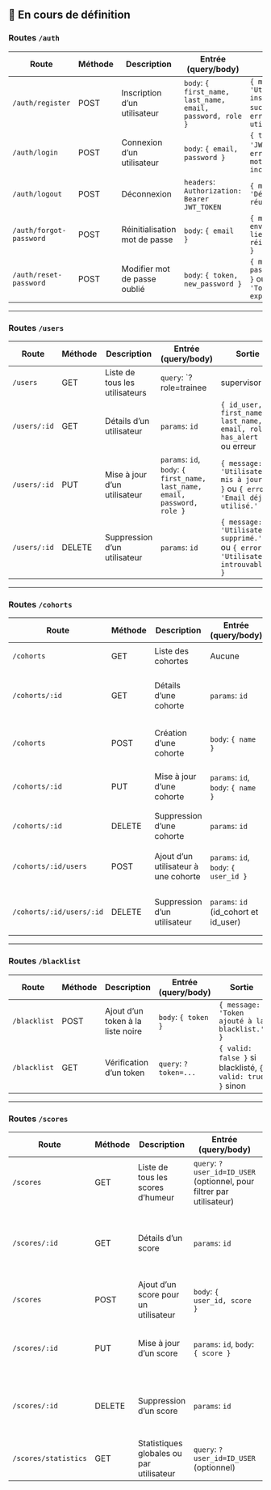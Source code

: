## 🚧 En cours de définition
### Routes `/auth`

| **Route**                | **Méthode** | **Description**               | **Entrée (query/body)**                                                                                                     | **Sortie**                                                                 |
|--------------------------|-------------|-------------------------------|---------------------------------------------------------------------------------------------------------------------------|----------------------------------------------------------------------------|
| `/auth/register`         | POST        | Inscription d’un utilisateur  | `body`: `{ first_name, last_name, email, password, role }`                                                                 | `{ message: 'Utilisateur inscrit avec succès.' }` ou `{ error: 'Email déjà utilisé.' }`   |
| `/auth/login`            | POST        | Connexion d’un utilisateur    | `body`: `{ email, password }`                                                                                              | `{ token: 'JWT_TOKEN' }` ou `{ error: 'Email ou mot de passe incorrect.' }`              |
| `/auth/logout`           | POST        | Déconnexion                   | `headers`: `Authorization: Bearer JWT_TOKEN`                                                                               | `{ message: 'Déconnexion réussie.' }`                                       |
| `/auth/forgot-password`  | POST        | Réinitialisation mot de passe | `body`: `{ email }`                                                                                                       | `{ message: 'Email envoyé avec un lien de réinitialisation.' }`            |
| `/auth/reset-password`   | POST        | Modifier mot de passe oublié  | `body`: `{ token, new_password }`                                                                                          | `{ message: 'Mot de passe mis à jour.' }` ou `{ error: 'Token invalide ou expiré.' }`    |

---

### Routes `/users`

| **Route**        | **Méthode** | **Description**              | **Entrée (query/body)**                                                      | **Sortie**                                                               |
|------------------|-------------|------------------------------|------------------------------------------------------------------------------|--------------------------------------------------------------------------|
| `/users`         | GET         | Liste de tous les utilisateurs | `query`: `?role=trainee|supervisor|admin` (optionnel)                        | `[{ id_user, first_name, last_name, email, role, has_alert }]`            |
| `/users/:id`     | GET         | Détails d’un utilisateur     | `params`: `id`                                                              | `{ id_user, first_name, last_name, email, role, has_alert }` ou erreur    |
| `/users/:id`     | PUT         | Mise à jour d’un utilisateur | `params`: `id`, `body`: `{ first_name, last_name, email, password, role }`   | `{ message: 'Utilisateur mis à jour.' }` ou `{ error: 'Email déjà utilisé.' }` |
| `/users/:id`     | DELETE      | Suppression d’un utilisateur | `params`: `id`                                                              | `{ message: 'Utilisateur supprimé.' }` ou `{ error: 'Utilisateur introuvable.' }` |

---

### Routes `/cohorts`

| **Route**                | **Méthode** | **Description**                      | **Entrée (query/body)**                                                  | **Sortie**                                                                 |
|--------------------------|-------------|--------------------------------------|---------------------------------------------------------------------------|----------------------------------------------------------------------------|
| `/cohorts`               | GET         | Liste des cohortes                   | Aucune                                                                    | `[{ id_cohort, name }]`                                                    |
| `/cohorts/:id`           | GET         | Détails d’une cohorte                | `params`: `id`                                                            | `{ id_cohort, name, users: [{ id_user, first_name, last_name, email }] }`  |
| `/cohorts`               | POST        | Création d’une cohorte               | `body`: `{ name }`                                                        | `{ message: 'Cohorte créée avec succès.', id_cohort }`                     |
| `/cohorts/:id`           | PUT         | Mise à jour d’une cohorte            | `params`: `id`, `body`: `{ name }`                                        | `{ message: 'Cohorte mise à jour avec succès.' }`                          |
| `/cohorts/:id`           | DELETE      | Suppression d’une cohorte            | `params`: `id`                                                            | `{ message: 'Cohorte supprimée.' }`                                        |
| `/cohorts/:id/users`     | POST        | Ajout d’un utilisateur à une cohorte | `params`: `id`, `body`: `{ user_id }`                                     | `{ message: 'Utilisateur ajouté à la cohorte.' }` ou erreur               |
| `/cohorts/:id/users/:id` | DELETE      | Suppression d’un utilisateur         | `params`: `id` (id_cohort et id_user)                                     | `{ message: 'Utilisateur supprimé de la cohorte.' }` ou erreur            |

---

### Routes `/blacklist`

| **Route**      | **Méthode** | **Description**             | **Entrée (query/body)**        | **Sortie**                                                              |
|----------------|-------------|-----------------------------|--------------------------------|-------------------------------------------------------------------------|
| `/blacklist`   | POST        | Ajout d’un token à la liste noire | `body`: `{ token }`            | `{ message: 'Token ajouté à la blacklist.' }`                          |
| `/blacklist`   | GET         | Vérification d’un token     | `query`: `?token=...`          | `{ valid: false }` si blacklisté, `{ valid: true }` sinon              |

---

### Routes `/scores`

| **Route**              | **Méthode** | **Description**                         | **Entrée (query/body)**                                                                | **Sortie**                                                                |
|------------------------|-------------|-----------------------------------------|----------------------------------------------------------------------------------------|---------------------------------------------------------------------------|
| `/scores`              | GET         | Liste de tous les scores d’humeur       | `query`: `?user_id=ID_USER` (optionnel, pour filtrer par utilisateur)                  | `[{ score_id, score, created_at, user_id }]`                              |
| `/scores/:id`          | GET         | Détails d’un score                      | `params`: `id`                                                                         | `{ score_id, score, created_at, user_id }` ou `{ error: 'Score introuvable.' }` |
| `/scores`              | POST        | Ajout d’un score pour un utilisateur    | `body`: `{ user_id, score }`                                                           | `{ message: 'Score ajouté avec succès.', score_id }`                      |
| `/scores/:id`          | PUT         | Mise à jour d’un score                  | `params`: `id`, `body`: `{ score }`                                                    | `{ message: 'Score mis à jour.' }` ou `{ error: 'Score introuvable.' }`   |
| `/scores/:id`          | DELETE      | Suppression d’un score                  | `params`: `id`                                                                         | `{ message: 'Score supprimé.' }` ou `{ error: 'Score introuvable.' }`     |
| `/scores/statistics`   | GET         | Statistiques globales ou par utilisateur| `query`: `?user_id=ID_USER` (optionnel)                                                | `{ average: 75, min: 50, max: 100, total: 10 }`                           |
